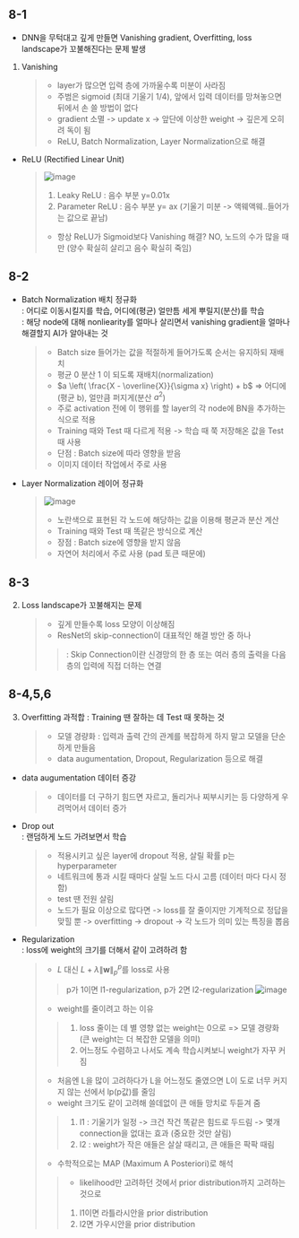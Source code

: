 ## 8-1
- DNN을 무턱대고 깊게 만들면 Vanishing gradient, Overfitting, loss landscape가 꼬불해진다는 문제 발생
1. Vanishing
   > - layer가 많으면 입력 층에 가까울수록 미분이 사라짐
   > - 주범은 sigmoid (최대 기울기 1/4), 앞에서 입력 데이터를 망쳐놓으면 뒤에서 손 쓸 방법이 없다
   > - gradient 소멸 -> update x -> 앞단에 이상한 weight -> 깊은게 오히려 독이 됨
   > - ReLU, Batch Normalization, Layer Normalization으로 해결
- ReLU (Rectified Linear Unit)
  > ![image](https://github.com/user-attachments/assets/3bb40140-4723-41de-b396-06e24e5d0b82)
  > 1. Leaky ReLU : 음수 부분 y=0.01x
  > 2. Parameter ReLU : 음수 부분 y= ax (기울기 미분 -> 액웨액웨..들어가는 값으로 끝남)
  > - 항상 ReLU가 Sigmoid보다 Vanishing 해결? NO, 노드의 수가 많을 때만 (양수 확실히 살리고 음수 확실히 죽임)
## 8-2
- Batch Normalization 배치 정규화 <br>
  : 어디로 이동시킬지를 학습, 어디에(평균) 얼만틈 세게 뿌릴지(분산)를 학습 <br>
  : 해당 node에 대해 nonliearity를 얼마나 살리면서 vanishing gradient을 얼마나 해결할지 AI가 알아내는 것
  > - Batch size 들어가는 값을 적절하게 들어가도록 순서는 유지하되 재배치
  > - 평균 0 분산 1 이 되도록 재배치(normalization)
  > - $a \left( \frac{X - \overline{X}}{\sigma x} \right) + b$ => 어디에(평균 b), 얼만큼 퍼지게(분산 $a^2$)
  > - 주로 activation 전에 이 행위를 할 layer의 각 node에 BN을 추가하는 식으로 적용
  > - Training 때와 Test 때 다르게 적용 -> 학습 때 쭉 저장해온 값을 Test 때 사용
  > - 단점 : Batch size에 따라 영향을 받음
  > - 이미지 데이터 작업에서 주로 사용
- Layer Normalization 레이어 정규화
  > ![image](https://github.com/user-attachments/assets/1d09c308-d7a3-4022-bceb-8db25f416de1)
  > - 노란색으로 표현된 각 노드에 해당하는 값을 이용해 평균과 분산 계산
  > - Training 때와 Test 때 똑같은 방식으로 계산
  > - 장점 : Batch size에 영향을 받지 않음
  > - 자연어 처리에서 주로 사용 (pad 토큰 때문에)
## 8-3 
2. Loss landscape가 꼬불해지는 문제
   > - 깊게 만들수록 loss 모양이 이상해짐
   > - ResNet의 skip-connection이 대표적인 해결 방안 중 하나
   >> : Skip Connection이란 신경망의 한 층 또는 여러 층의 출력을 다음 층의 입력에 직접 더하는 연결
## 8-4,5,6
3. Overfitting 과적합
   : Training 땐 잘하는 데 Test 때 못하는 것
   > - 모델 경량화 : 입력과 출력 간의 관계를 복잡하게 하지 말고 모델을 단순하게 만들음
   > - data augumentation, Dropout, Regularization 등으로 해결
- data augumentation 데이터 증강
  > - 데이터를 더 구하기 힘드면 자르고, 돌리거나 찌부시키는 등 다양하게 우려먹어서 데이터 증가
- Drop out <br>
  : 랜덤하게 노드 가려보면서 학습
  > - 적용시키고 싶은 layer에 dropout 적용, 살릴 확률 p는 hyperparameter
  > - 네트워크에 통과 시킬 때마다 살릴 노드 다시 고름 (데이터 마다 다시 정함)
  > - test 땐 전원 살림
  > - 노드가 필요 이상으로 많다면 -> loss를 잘 줄이지만 기계적으로 정답을 맞힐 뿐 -> overfitting -> dropout -> 각 노드가 의미 있는 특징을 뽑음
- Regularization <br>
  : loss에 weight의 크기를 더해서 같이 고려하려 함
  > - $L$ 대신 $L + \lambda \| \mathbf{w} \|_p^p$를 loss로 사용
  >>  p가 1이면 l1-regularization, p가 2면 l2-regularization
  >> ![image](https://github.com/user-attachments/assets/50fd956d-06bd-4bce-acff-98f870c4f98b)
  > - weight를 줄이려고 하는 이유
  >> 1. loss 줄이는 데 별 영향 없는 weight는 0으로 => 모델 경량화 (큰 weight는 더 복잡한 모델을 의미)
  >> 2. 어느정도 수렴하고 나서도 계속 학습시켜보니 weight가 자꾸 커짐
  > - 처음엔 L을 많이 고려하다가 L을 어느정도 줄였으면 L이 도로 너무 커지지 않는 선에서 lp(p값)를 줄임
  > - weight 크기도 같이 고려해 쓸데없이 큰 애들 망치로 두듣겨 줌
  >> 1. l1 : 기울기가 일정 -> 크건 작건 똑같은 힘드로 두드림 -> 몇개 connection을 없대는 효과 (중요한 것만 살림)
  >> 2. l2 : weight가 작은 애들은 살살 때리고, 큰 애들은 팍팍 때림
  > - 수학적으로는 MAP (Maximum A Posteriori)로 해석
  >> - likelihood만 고려하던 것에서 prior distribution까지 고려하는 것으로 <br>
  >> 1. l1이면 라틀라시안을 prior distribution
  >> 2. l2면 가우시안을 prior distribution




